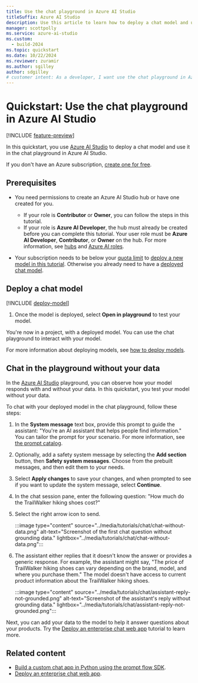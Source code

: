 ```yaml
---
title: Use the chat playground in Azure AI Studio
titleSuffix: Azure AI Studio
description: Use this article to learn how to deploy a chat model and use it in the chat playground in Azure AI Studio.
manager: scottpolly
ms.service: azure-ai-studio
ms.custom:
  - build-2024
ms.topic: quickstart
ms.date: 10/22/2024
ms.reviewer: zuramir
ms.author: sgilley
author: sdgilley
# customer intent: As a developer, I want use the chat playground in Azure AI Studio so I can work with generative AI.
---
```


# Quickstart: Use the chat playground in Azure AI Studio

[!INCLUDE [feature-preview](../includes/feature-preview.md)]

In this quickstart, you use [Azure AI Studio](https://ai.azure.com) to deploy a chat model and use it in the chat playground in Azure AI Studio.

If you don't have an Azure subscription, <a href="https://azure.microsoft.com/free/cognitive-services" target="_blank">create one for free</a>.

## Prerequisites

- You need permissions to create an Azure AI Studio hub or have one created for you.
    - If your role is **Contributor** or **Owner**, you can follow the steps in this tutorial.
    - If your role is **Azure AI Developer**, the hub must already be created before you can complete this tutorial. Your user role must be **Azure AI Developer**, **Contributor**, or **Owner** on the hub. For more information, see [hubs](../concepts/ai-resources.md) and [Azure AI roles](../concepts/rbac-ai-studio.md).

- Your subscription needs to be below your [quota limit](../how-to/quota.md) to [deploy a new model in this tutorial](#deploy-a-chat-model). Otherwise you already need to have a [deployed chat model](../how-to/deploy-models-openai.md).


## Deploy a chat model

[!INCLUDE [deploy-model](../includes/deploy-model.md)]

1. Once the model is deployed, select **Open in playground** to test your model.

You're now in a project, with a deployed model.  You can use the chat playground to interact with your model.

For more information about deploying models, see [how to deploy models](../how-to/deploy-models-openai.md).

## Chat in the playground without your data

In the [Azure AI Studio](https://ai.azure.com) playground, you can observe how your model responds with and without your data. In this quickstart, you test your model without your data.

To chat with your deployed model in the chat playground, follow these steps:

1. In the **System message** text box, provide this prompt to guide the assistant: "You're an AI assistant that helps people find information." You can tailor the prompt for your scenario. For more information, see [the prompt catalog](../what-is-ai-studio.md#prompt-catalog).
1. Optionally, add a safety system message by selecting the **Add section** button, then **Safety system messages**. Choose from the prebuilt messages, and then edit them to your needs.

1. Select **Apply changes** to save your changes, and when prompted to see if you want to update the system message, select **Continue**. 
1. In the chat session pane, enter the following question: "How much do the TrailWalker hiking shoes cost?"
1. Select the right arrow icon to send.

    :::image type="content" source="../media/tutorials/chat/chat-without-data.png" alt-text="Screenshot of the first chat question without grounding data." lightbox="../media/tutorials/chat/chat-without-data.png":::

1. The assistant either replies that it doesn't know the answer or provides a generic response. For example, the assistant might say, "The price of TrailWalker hiking shoes can vary depending on the brand, model, and where you purchase them." The model doesn't have access to current product information about the TrailWalker hiking shoes. 

    :::image type="content" source="../media/tutorials/chat/assistant-reply-not-grounded.png" alt-text="Screenshot of the assistant's reply without grounding data." lightbox="../media/tutorials/chat/assistant-reply-not-grounded.png":::

Next, you can add your data to the model to help it answer questions about your products. Try the [Deploy an enterprise chat web app](../tutorials/deploy-chat-web-app.md) tutorial to learn more.

## Related content

- [Build a custom chat app in Python using the prompt flow SDK](./get-started-code.md).
- [Deploy an enterprise chat web app](../tutorials/deploy-chat-web-app.md).
